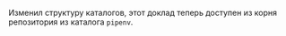 Изменил структуру каталогов, этот доклад теперь доступен из корня репозитория из каталога `pipenv`.
